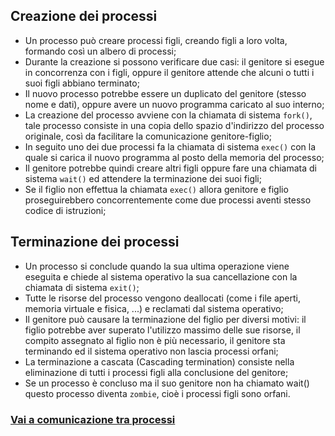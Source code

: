 ## Creazione dei processi
- Un processo può creare processi figli, creando figli a loro volta, formando così un albero di processi;
- Durante la creazione si possono verificare due casi: il genitore si esegue in concorrenza con i figli, oppure il genitore attende che alcuni o tutti i suoi figli abbiano terminato;
- Il nuovo processo potrebbe essere un duplicato del genitore (stesso nome e dati), oppure avere un nuovo programma caricato al suo interno;
- La creazione del processo avviene con la chiamata di sistema `fork()`, tale processo consiste in una copia dello spazio d'indirizzo del processo originale, così da facilitare la comunicazione genitore-figlio;
- In seguito uno dei due processi fa la chiamata di sistema `exec()` con la quale si carica il nuovo programma al posto della memoria del processo;
- Il genitore potrebbe quindi creare altri figli oppure fare una chiamata di sistema `wait()` ed attendere la terminazione dei suoi figli;
- Se il figlio non effettua la chiamata `exec()` allora genitore e figlio proseguirebbero concorrentemente come due processi aventi stesso codice di istruzioni;

## Terminazione dei processi
- Un processo si conclude quando la sua ultima operazione viene eseguita e chiede al sistema operativo la sua cancellazione con la chiamata di sistema `exit()`;
- Tutte le risorse del processo vengono deallocati (come i file aperti, memoria virtuale e fisica, ...) e reclamati dal sistema operativo;
- Il genitore può causare la terminazione del figlio per diversi motivi: il figlio potrebbe aver superato l'utilizzo massimo delle sue risorse, il compito assegnato al figlio non è più necessario, il genitore sta terminando ed il sistema operativo non lascia processi orfani;
- La terminazione a cascata (Cascading termination) consiste nella eliminazione di tutti i processi figli alla conclusione del genitore;
- Se un processo è concluso ma il suo genitore non ha chiamato wait() questo processo diventa `zombie`, cioè i processi figli sono orfani.

### [Vai a comunicazione tra processi](https://github.com/Gabri432/Sistemi_operativi/blob/master/Processi/comunicazione_tra_processi.md)